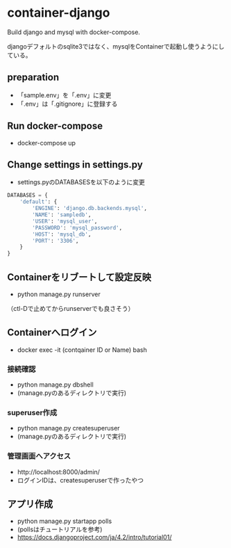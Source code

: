 # container-django
Build django and mysql with docker-compose.

djangoデフォルトのsqlite3ではなく、mysqlをContainerで起動し使うようにしている。

## preparation
- 「sample.env」を「.env」に変更
- 「.env」は「.gitignore」に登録する

## Run docker-compose
- docker-compose up

## Change settings in settings.py
- settings.pyのDATABASESを以下のように変更
```python
DATABASES = {
    'default': {
        'ENGINE': 'django.db.backends.mysql',
        'NAME': 'sampledb',
        'USER': 'mysql_user',
        'PASSWORD': 'mysql_password',
        'HOST': 'mysql_db',
        'PORT': '3306',
    }
}
```
## Containerをリブートして設定反映
- python manage.py runserver

（ctl-Dで止めてからrunserverでも良さそう）

## Containerへログイン
- docker exec -it (contqainer ID or Name) bash

### 接続確認
- python manage.py dbshell
- (manage.pyのあるディレクトリで実行)

### superuser作成
- python manage.py createsuperuser
- (manage.pyのあるディレクトリで実行)

### 管理画面へアクセス
- http://localhost:8000/admin/
- ログインIDは、createsuperuserで作ったやつ

## アプリ作成
- python manage.py startapp polls
- (pollsはチュートリアルを参考)
- https://docs.djangoproject.com/ja/4.2/intro/tutorial01/
